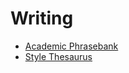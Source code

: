 # Writing

- [Academic Phrasebank](https://www.phrasebank.manchester.ac.uk/)
- [Style Thesaurus](http://language-play.com/thesaurusx/)
